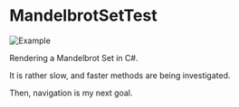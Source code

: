 # MandelbrotSetTest

![Example](http://guitarxhero.github.com/imgs/mbst.png)

Rendering a Mandelbrot Set in C#.

It is rather slow, and faster methods are being investigated.

Then, navigation is my next goal.